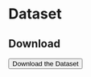 # Dataset

## Download

<form action="https://github.com/imb-benchmark/imb-benchmark/raw/main/Test_data.zip">
    <button type="submit">Download the Dataset</button>
</form>
